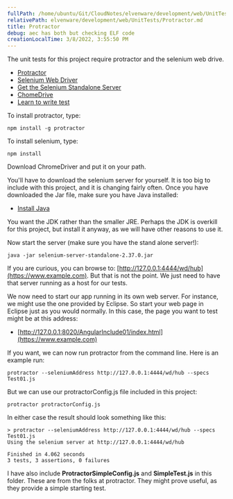 ```yaml
---
fullPath: /home/ubuntu/Git/CloudNotes/elvenware/development/web/UnitTests/Protractor.md
relativePath: elvenware/development/web/UnitTests/Protractor.md
title: Protractor
debug: aec has both but checking ELF code
creationLocalTime: 3/8/2022, 3:55:50 PM
---
```


<!-- toc -->
<!-- tocstop -->

The unit tests for this project require protractor and the selenium web drive.

-	[Protractor](https://github.com/angular/protractor)
-	[Selenium Web Driver](https://npmjs.org/package/selenium-webdriver)
-	[Get the Selenium Standalone Server](http://www.seleniumhq.org/download/)
-	[ChomeDrive](http://chromedriver.storage.googleapis.com/index.html)
-	[Learn to write test](https://github.com/angular/protractor/blob/master/docs/getting-started.md)

To install protractor, type:

	npm install -g protractor

To install selenium, type:

	npm install

Download ChromeDriver and put it on your path.

You'll have to download the selenium server for yourself. It is too big
to include with this project, and it is changing fairly often. Once
you have downloaded the Jar file, make sure you have Java installed:

-	[Install Java](http://www.oracle.com/technetwork/java/javase/downloads/index.html)

You want the JDK rather than the smaller JRE. Perhaps the JDK is overkill for this
project, but install it anyway, as we will have other reasons to use it.

Now start the server (make sure you have the stand alone server!):

	java -jar selenium-server-standalone-2.37.0.jar

If you are curious, you can browse to: [http://127.0.0.1:4444/wd/hub](https://www.example.com).
But that is not the point. We just need to have that server running
as a host for our tests.

We now need to start our app running in its own web server. For
instance, we might use the one provided by Eclipse. So start your
web page in Eclipse just as you would normally. In this case,
the page you want to test might be at this address:

- [http://127.0.0.1:8020/AngularInclude01/index.html](https://www.example.com)

If you want, we can now run protractor from the command line. Here is
an example run:

```code
protractor --seleniumAddress http://127.0.0.1:4444/wd/hub --specs Test01.js
```

But we can use our protractorConfig.js file included in this project:

	protractor protractorConfig.js

In either case the result should look something like this:

```code
> protractor --seleniumAddress http://127.0.0.1:4444/wd/hub --specs Test01.js
Using the selenium server at http://127.0.0.1:4444/wd/hub

Finished in 4.062 seconds
3 tests, 3 assertions, 0 failures
```

I have also include **ProtractorSimpleConfig.js** and **SimpleTest.js** in
this folder. These are from the folks at protractor. They might
prove useful, as they provide a simple starting test.
